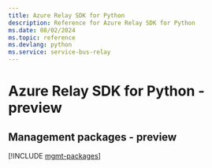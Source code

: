 ```yaml
---
title: Azure Relay SDK for Python
description: Reference for Azure Relay SDK for Python
ms.date: 08/02/2024
ms.topic: reference
ms.devlang: python
ms.service: service-bus-relay
---
```

# Azure Relay SDK for Python - preview

## Management packages - preview
[!INCLUDE [mgmt-packages](relay-mgmt-index.md)]